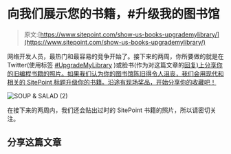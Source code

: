 # 向我们展示您的书籍，#升级我的图书馆

> 原文:[https://www.sitepoint.com/show-us-books-upgrademylibrary/](https://www.sitepoint.com/show-us-books-upgrademylibrary/)

网络开发人员，最热门和最容易的竞争开始了。接下来的两周，你所要做的就是在 Twitter(使用标签 [#UpgradeMyLibrary](https://twitter.com/hashtag/UpgradeMyLibrary?src=hash) )或脸书(作为对这篇文章的[回复)上分享你的旧编程书籍的照片。如果我们认为你的图书馆陈旧得令人沮丧，我们会用现代和相关的 SitePoint 标题升级你的书籍。沿途有现场奖品，开始分享你的收藏吧！](https://www.facebook.com/sitepoint/photos/a.178852413711.158463.119345668711/10153976166653712/?type=1&theater)

![SOUP & SALAD (2)](../Images/084f47badb0add68fd99d08ca675aed7.png)

在接下来的两周内，我们还会贴出过时的 SitePoint 书籍的照片，所以请密切关注。

## 分享这篇文章